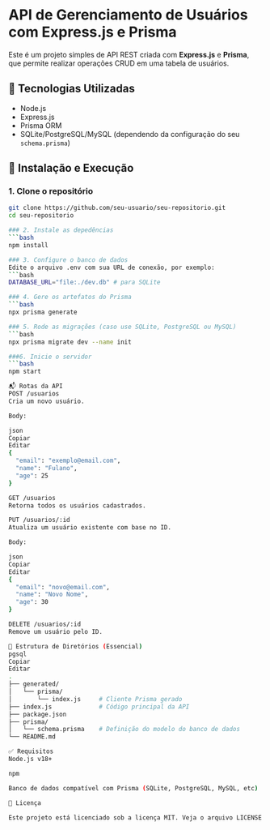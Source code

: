 # API de Gerenciamento de Usuários com Express.js e Prisma

Este é um projeto simples de API REST criada com **Express.js** e **Prisma**, que permite realizar operações CRUD em uma tabela de usuários.

## 🧰 Tecnologias Utilizadas

- Node.js
- Express.js
- Prisma ORM
- SQLite/PostgreSQL/MySQL (dependendo da configuração do seu `schema.prisma`)

## 🚀 Instalação e Execução

### 1. Clone o repositório
```bash
git clone https://github.com/seu-usuario/seu-repositorio.git
cd seu-repositorio

### 2. Instale as depedências
```bash
npm install

### 3. Configure o banco de dados
Edite o arquivo .env com sua URL de conexão, por exemplo:
```bash
DATABASE_URL="file:./dev.db" # para SQLite

### 4. Gere os artefatos do Prisma
```bash
npx prisma generate

### 5. Rode as migrações (caso use SQLite, PostgreSQL ou MySQL)
```bash
npx prisma migrate dev --name init

###6. Inicie o servidor
```bash
npm start

📬 Rotas da API
POST /usuarios
Cria um novo usuário.

Body:

json
Copiar
Editar
{
  "email": "exemplo@email.com",
  "name": "Fulano",
  "age": 25
}

GET /usuarios
Retorna todos os usuários cadastrados.

PUT /usuarios/:id
Atualiza um usuário existente com base no ID.

Body:

json
Copiar
Editar
{
  "email": "novo@email.com",
  "name": "Novo Nome",
  "age": 30
}

DELETE /usuarios/:id
Remove um usuário pelo ID.

📁 Estrutura de Diretórios (Essencial)
pgsql
Copiar
Editar
.
├── generated/
│   └── prisma/
│       └── index.js     # Cliente Prisma gerado
├── index.js             # Código principal da API
├── package.json
├── prisma/
│   └── schema.prisma    # Definição do modelo do banco de dados
└── README.md

✅ Requisitos
Node.js v18+

npm

Banco de dados compatível com Prisma (SQLite, PostgreSQL, MySQL, etc)

📄 Licença

Este projeto está licenciado sob a licença MIT. Veja o arquivo LICENSE para mais detalhes.
